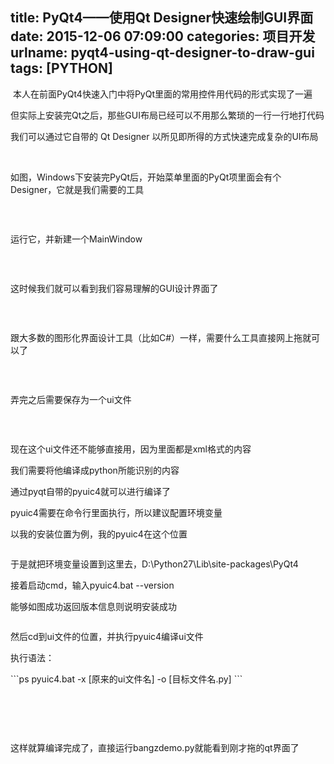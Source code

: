 title: PyQt4——使用Qt Designer快速绘制GUI界面
date: 2015-12-06 07:09:00
categories: 项目开发
urlname: pyqt4-using-qt-designer-to-draw-gui
tags: [PYTHON]
---
<p>
	&nbsp;本人在前面PyQt4快速入门中将PyQt里面的常用控件用代码的形式实现了一遍
</p>
<p>
	但实际上安装完Qt之后，那些GUI布局已经可以不用那么繁琐的一行一行地打代码
</p>
<p>
	我们可以通过它自带的 Qt Designer 以所见即所得的方式快速完成复杂的UI布局
</p>
<p>
	<br />
</p>
<p>
	如图，Windows下安装完PyQt后，开始菜单里面的PyQt项里面会有个Designer，它就是我们需要的工具
</p>
<p>
	<img src="/images/tp_old/image/20151206/20151206153753_27056.png" alt="" /> 
</p>
<p>
	<br />
</p>
<p>
	运行它，并新建一个MainWindow<!--more-->
</p>
<p>
	<img src="/images/tp_old/image/20151206/20151206154233_86111.png" alt="" /> 
</p>
<p>
	<br />
</p>
<p>
	这时候我们就可以看到我们容易理解的GUI设计界面了
</p>
<p>
	<img src="/images/tp_old/image/20151206/20151206154409_80114.jpg" alt="" /> 
</p>
<p>
	<br />
</p>
<p>
	跟大多数的图形化界面设计工具（比如C#）一样，需要什么工具直接网上拖就可以了
</p>
<p>
	<img src="/images/tp_old/image/20151206/20151206154635_69028.jpg" alt="" /> 
</p>
<p>
	<br />
</p>
<p>
	弄完之后需要保存为一个ui文件
</p>
<p>
	<img src="/images/tp_old/image/20151206/20151206154902_69851.jpg" alt="" /> 
</p>
<p>
	<br />
</p>
<p>
	现在这个ui文件还不能够直接用，因为里面都是xml格式的内容
</p>
<p>
	我们需要将他编译成python所能识别的内容
</p>
<p>
	通过pyqt自带的pyuic4就可以进行编译了
</p>
<p>
	pyuic4需要在命令行里面执行，所以建议配置环境变量
</p>
<p>
	以我的安装位置为例，我的pyuic4在这个位置
</p>
<p>
	<img src="/images/tp_old/image/20151206/20151206155624_51335.png" alt="" /> 
</p>
<p>
	于是就把环境变量设置到这里去，D:\Python27\Lib\site-packages\PyQt4
</p>
<p>
	接着启动cmd，输入pyuic4.bat --version
</p>
<p>
	能够如图成功返回版本信息则说明安装成功
</p>
<p>
	<img src="/images/tp_old/image/20151206/20151206155831_13320.png" alt="" /> 
</p>
<p>
	然后cd到ui文件的位置，并执行pyuic4编译ui文件
</p>
<p>
	执行语法：
</p>
```ps
pyuic4.bat -x [原来的ui文件名] -o [目标文件名.py]
```
<p>
	<br />
</p>
<p>
	<img src="/images/tp_old/image/20151206/20151206160142_88797.png" alt="" /> 
</p>
<p>
	<br />
</p>
<p>
	这样就算编译完成了，直接运行bangzdemo.py就能看到刚才拖的qt界面了
</p>
<p>
	<img src="/images/tp_old/image/20151206/20151206160511_67501.png" alt="" /> 
</p>